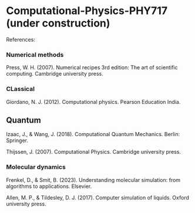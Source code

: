 # Computational-Physics-PHY717 (under construction)
References: 

### Numerical methods
Press, W. H. (2007). Numerical recipes 3rd edition: The art of scientific computing. Cambridge university press.

### CLassical
Giordano, N. J. (2012). Computational physics. Pearson Education India.

## Quantum
Izaac, J., & Wang, J. (2018). Computational Quantum Mechanics. Berlin: Springer.

Thijssen, J. (2007). Computational Physics. Cambridge university press.   

### Molecular dynamics
Frenkel, D., & Smit, B. (2023). Understanding molecular simulation: from algorithms to applications. Elsevier.

Allen, M. P., & Tildesley, D. J. (2017). Computer simulation of liquids. Oxford university press.
